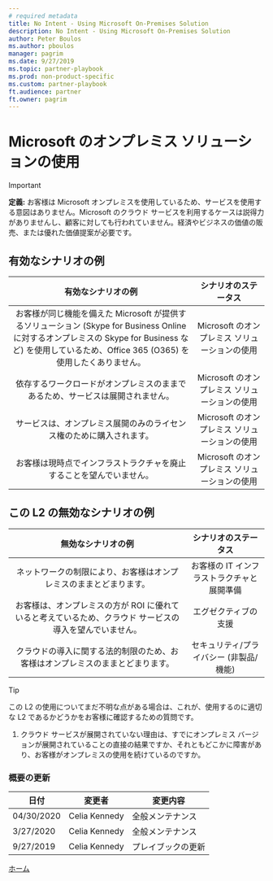 ```yaml
---
# required metadata
title: No Intent - Using Microsoft On-Premises Solution
description: No Intent - Using Microsoft On-Premises Solution
author: Peter Boulos
ms.author: pboulos
manager: pagrim
ms.date: 9/27/2019
ms.topic: partner-playbook 
ms.prod: non-product-specific 
ms.custom: partner-playbook 
ft.audience: partner
ft.owner: pagrim
---
```


# Microsoft のオンプレミス ソリューションの使用

> [!IMPORTANT]
> **定義:** お客様は Microsoft オンプレミスを使用しているため、サービスを使用する意図はありません。Microsoft のクラウド サービスを利用するケースは説得力がありませんし、顧客に対しても行われていません。経済やビジネスの価値の販売、または優れた価値提案が必要です。

## 有効なシナリオの例

| 有効なシナリオの例| シナリオのステータス|
| :--: | :--: |
| お客様が同じ機能を備えた Microsoft が提供するソリューション (Skype for Business Online に対するオンプレミスの Skype for Business など) を使用しているため、Office 365 (O365) を使用したくありません。| Microsoft のオンプレミス ソリューションの使用|
| 依存するワークロードがオンプレミスのままであるため、サービスは展開されません。| Microsoft のオンプレミス ソリューションの使用|
| サービスは、オンプレミス展開のみのライセンス権のために購入されます。| Microsoft のオンプレミス ソリューションの使用|
| お客様は現時点でインフラストラクチャを廃止することを望んでいません。| Microsoft のオンプレミス ソリューションの使用|

## この L2 の無効なシナリオの例

| 無効なシナリオの例| シナリオのステータス|
| :--: | :--: |
| ネットワークの制限により、お客様はオンプレミスのままとどまります。| お客様の IT インフラストラクチャと展開準備|
| お客様は、オンプレミスの方が ROI に優れていると考えているため、クラウド サービスの導入を望んでいません。| エグゼクティブの支援|
| クラウドの導入に関する法的制限のため、お客様はオンプレミスのままとどまります。| セキュリティ/プライバシー (非製品/機能)|

> [!TIP]
> この L2 の使用についてまだ不明な点がある場合は、これが、使用するのに適切な L2 であるかどうかをお客様に確認するための質問です。
> 
> 1. クラウド サービスが展開されていない理由は、すでにオンプレミス バージョンが展開されていることの直接の結果ですか、それともどこかに障害があり、お客様がオンプレミスの使用を続けているのですか。

### 概要の更新

|日付|変更者|変更内容|
|---------|---------------|----------------------------|
|04/30/2020| Celia Kennedy| 全般メンテナンス|
|3/27/2020| Celia Kennedy| 全般メンテナンス|
|9/27/2019| Celia Kennedy| プレイブックの更新|

[ホーム](http://partner-docs.microsoft.com)
